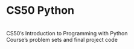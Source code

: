 # CS50 Python 
<br> CS50’s Introduction to Programming with Python
<br> Course’s problem sets and final project code

